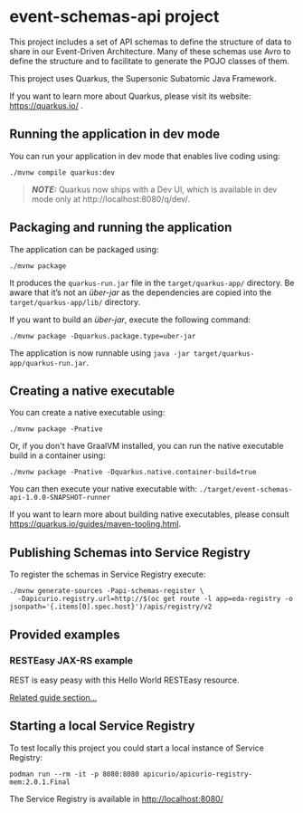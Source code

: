 # event-schemas-api project

This project includes a set of API schemas to define the structure of data to share
in our Event-Driven Architecture. Many of these schemas use Avro to define the structure and to
facilitate to generate the POJO classes of them.

This project uses Quarkus, the Supersonic Subatomic Java Framework.

If you want to learn more about Quarkus, please visit its website: https://quarkus.io/ .

## Running the application in dev mode

You can run your application in dev mode that enables live coding using:

```shell
./mvnw compile quarkus:dev
```

> **_NOTE:_**  Quarkus now ships with a Dev UI, which is available in dev mode only at http://localhost:8080/q/dev/.

## Packaging and running the application

The application can be packaged using:

```shell
./mvnw package
```

It produces the `quarkus-run.jar` file in the `target/quarkus-app/` directory.
Be aware that it’s not an _über-jar_ as the dependencies are copied into the `target/quarkus-app/lib/` directory.

If you want to build an _über-jar_, execute the following command:

```shell
./mvnw package -Dquarkus.package.type=uber-jar
```

The application is now runnable using `java -jar target/quarkus-app/quarkus-run.jar`.

## Creating a native executable

You can create a native executable using: 

```shell
./mvnw package -Pnative
```

Or, if you don't have GraalVM installed, you can run the native executable build in a container using: 

```shell
./mvnw package -Pnative -Dquarkus.native.container-build=true
```

You can then execute your native executable with: `./target/event-schemas-api-1.0.0-SNAPSHOT-runner`

If you want to learn more about building native executables, please consult https://quarkus.io/guides/maven-tooling.html.

## Publishing Schemas into Service Registry

To register the schemas in Service Registry execute:

```shell
./mvnw generate-sources -Papi-schemas-register \
  -Dapicurio.registry.url=http://$(oc get route -l app=eda-registry -o jsonpath='{.items[0].spec.host}')/apis/registry/v2
```

## Provided examples

### RESTEasy JAX-RS example

REST is easy peasy with this Hello World RESTEasy resource.

[Related guide section...](https://quarkus.io/guides/getting-started#the-jax-rs-resources)

## Starting a local Service Registry

To test locally this project you could start a local instance of Service Registry:

```shell
podman run --rm -it -p 8080:8080 apicurio/apicurio-registry-mem:2.0.1.Final
```

The Service Registry is available in [http://localhost:8080/](http://localhost:8080)
